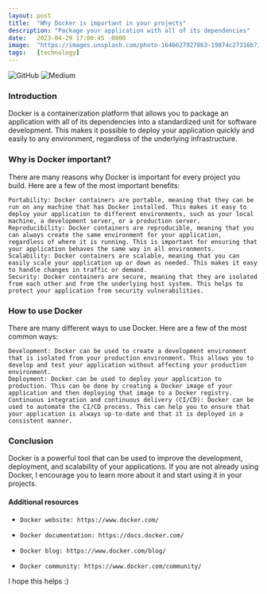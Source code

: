 ```yaml
---
layout: post
title:  "Why Docker is important in your projects"
description: "Package your application with all of its dependencies"
date:   2023-04-29 17:00:45 -0800
image:  "https://images.unsplash.com/photo-1646627927863-19874c27316b?ixlib=rb-4.0.3&ixid=M3wxMjA3fDB8MHxwaG90by1wYWdlfHx8fGVufDB8fHx8fA%3D%3D&auto=format&fit=crop&w=928&q=80"
tags:   [technology]
---
```

![GitHub](https://img.shields.io/badge/github-%23121011.svg?style=for-the-badge&logo=github&logoColor=white)
![Medium](https://img.shields.io/badge/Medium-12100E?style=for-the-badge&logo=medium&logoColor=white)

### Introduction

Docker is a containerization platform that allows you to package an application with all of its dependencies into a standardized unit for software development. This makes it possible to deploy your application quickly and easily to any environment, regardless of the underlying infrastructure.

### Why is Docker important?

There are many reasons why Docker is important for every project you build. Here are a few of the most important benefits:

    Portability: Docker containers are portable, meaning that they can be run on any machine that has Docker installed. This makes it easy to deploy your application to different environments, such as your local machine, a development server, or a production server.
    Reproducibility: Docker containers are reproducible, meaning that you can always create the same environment for your application, regardless of where it is running. This is important for ensuring that your application behaves the same way in all environments.
    Scalability: Docker containers are scalable, meaning that you can easily scale your application up or down as needed. This makes it easy to handle changes in traffic or demand.
    Security: Docker containers are secure, meaning that they are isolated from each other and from the underlying host system. This helps to protect your application from security vulnerabilities.

### How to use Docker

There are many different ways to use Docker. Here are a few of the most common ways:

    Development: Docker can be used to create a development environment that is isolated from your production environment. This allows you to develop and test your application without affecting your production environment.
    Deployment: Docker can be used to deploy your application to production. This can be done by creating a Docker image of your application and then deploying that image to a Docker registry.
    Continuous integration and continuous delivery (CI/CD): Docker can be used to automate the CI/CD process. This can help you to ensure that your application is always up-to-date and that it is deployed in a consistent manner.

### Conclusion

Docker is a powerful tool that can be used to improve the development, deployment, and scalability of your applications. If you are not already using Docker, I encourage you to learn more about it and start using it in your projects.

#### Additional resources

-     Docker website: https://www.docker.com/
-     Docker documentation: https://docs.docker.com/
-     Docker blog: https://www.docker.com/blog/
-     Docker community: https://www.docker.com/community/

I hope this helps :)